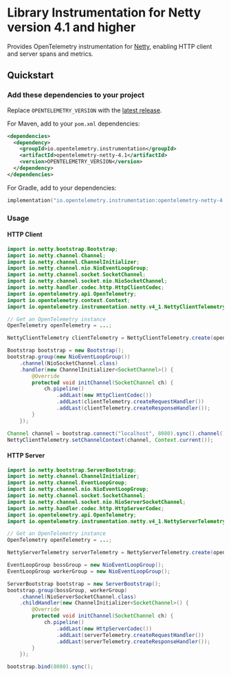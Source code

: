 # Library Instrumentation for Netty version 4.1 and higher

Provides OpenTelemetry instrumentation for [Netty](https://netty.io/), enabling HTTP client and
server spans and metrics.

## Quickstart

### Add these dependencies to your project

Replace `OPENTELEMETRY_VERSION` with the [latest release](https://central.sonatype.com/artifact/io.opentelemetry.instrumentation/opentelemetry-netty-4.1).

For Maven, add to your `pom.xml` dependencies:

```xml
<dependencies>
  <dependency>
    <groupId>io.opentelemetry.instrumentation</groupId>
    <artifactId>opentelemetry-netty-4.1</artifactId>
    <version>OPENTELEMETRY_VERSION</version>
  </dependency>
</dependencies>
```

For Gradle, add to your dependencies:

```kotlin
implementation("io.opentelemetry.instrumentation:opentelemetry-netty-4.1:OPENTELEMETRY_VERSION")
```

### Usage

#### HTTP Client

```java
import io.netty.bootstrap.Bootstrap;
import io.netty.channel.Channel;
import io.netty.channel.ChannelInitializer;
import io.netty.channel.nio.NioEventLoopGroup;
import io.netty.channel.socket.SocketChannel;
import io.netty.channel.socket.nio.NioSocketChannel;
import io.netty.handler.codec.http.HttpClientCodec;
import io.opentelemetry.api.OpenTelemetry;
import io.opentelemetry.context.Context;
import io.opentelemetry.instrumentation.netty.v4_1.NettyClientTelemetry;

// Get an OpenTelemetry instance
OpenTelemetry openTelemetry = ...;

NettyClientTelemetry clientTelemetry = NettyClientTelemetry.create(openTelemetry);

Bootstrap bootstrap = new Bootstrap();
bootstrap.group(new NioEventLoopGroup())
    .channel(NioSocketChannel.class)
    .handler(new ChannelInitializer<SocketChannel>() {
        @Override
        protected void initChannel(SocketChannel ch) {
            ch.pipeline()
                .addLast(new HttpClientCodec())
                .addLast(clientTelemetry.createRequestHandler())
                .addLast(clientTelemetry.createResponseHandler());
        }
    });

Channel channel = bootstrap.connect("localhost", 8080).sync().channel();
NettyClientTelemetry.setChannelContext(channel, Context.current());
```

#### HTTP Server

```java
import io.netty.bootstrap.ServerBootstrap;
import io.netty.channel.ChannelInitializer;
import io.netty.channel.EventLoopGroup;
import io.netty.channel.nio.NioEventLoopGroup;
import io.netty.channel.socket.SocketChannel;
import io.netty.channel.socket.nio.NioServerSocketChannel;
import io.netty.handler.codec.http.HttpServerCodec;
import io.opentelemetry.api.OpenTelemetry;
import io.opentelemetry.instrumentation.netty.v4_1.NettyServerTelemetry;

// Get an OpenTelemetry instance
OpenTelemetry openTelemetry = ...;

NettyServerTelemetry serverTelemetry = NettyServerTelemetry.create(openTelemetry);

EventLoopGroup bossGroup = new NioEventLoopGroup();
EventLoopGroup workerGroup = new NioEventLoopGroup();

ServerBootstrap bootstrap = new ServerBootstrap();
bootstrap.group(bossGroup, workerGroup)
    .channel(NioServerSocketChannel.class)
    .childHandler(new ChannelInitializer<SocketChannel>() {
        @Override
        protected void initChannel(SocketChannel ch) {
            ch.pipeline()
                .addLast(new HttpServerCodec())
                .addLast(serverTelemetry.createRequestHandler())
                .addLast(serverTelemetry.createResponseHandler());
        }
    });

bootstrap.bind(8080).sync();
```
